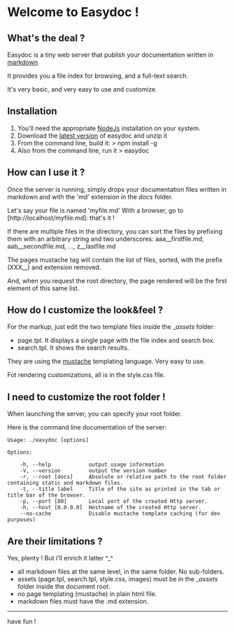 # Welcome to Easydoc !

## What's the deal ?

Easydoc is a tiny web server that publish your documentation written in 
[markdown](http://daringfireball.net/projects/markdown/ "markdown official website").


It provides you a file index for browsing, and a full-text search.


It's very basic, and very easy to use and customize.


## Installation

1. You'll need the appropriate [NodeJs](http://nodejs.org/#download) installation on your system.
2. Download the [latest version](https://github.com/feugy/easydoc/zipball/master) of easydoc and unzip it
3. From the command line, build it: > npm install -g
4. Also from the command line, run it > easydoc

## How can I use it ?

Once the server is running, simply drops your documentation files written in 
markdown and with the 'md' extension in the _docs_ folder.


Let's say your file is named 'myfile.md'
With a browser, go to [http://localhost/myfile.md]: that's it !

If there are multiple files in the directory, you can sort the files by prefixing them with an arbitrary string and two underscores:
aaa\_\_firstfile.md, aab\_\_secondfile.md, ..., z\_\_lastfile.md

The pages mustache tag will contain the list of files, sorted, with the prefix (XXX\_\_) and extension removed.

And, when you request the root directory, the page rendered will be the first element of this same list.


## How do I customize the look&feel ?

For the markup, just edit the two template files inside the __assets_ folder:

- page.tpl. It displays a single page with the file index and search box.
- search.tpl. It shows the search results.

They are using the [mustache](http://mustache.github.com/) templating language. Very easy to use.

Fot rendering customizations, all is in the style.css file.


## I need to customize the root folder !

When launching the server, you can specify your root folder. 

Here is the command line documentation of the server:

    Usage: ./easydoc [options]
    
    Options:
    
        -h, --help            output usage information
        -V, --version         output the version number
        -r, --root [docs]     Absolute or relative path to the root folder containing static and markdown files.
        -t, --title label     Title of the site as printed in the tab or title bar of the browser.
        -p, --port [80]       Local port of the created Http server.
        -h, --host [0.0.0.0]  Hostname of the created Http server.
        --no-cache            Disable mustache template caching (for dev purposes)
        

## Are their limitations ?

Yes, plenty ! But i'll enrich it latter ^_^

- all markdown files at the same level, in the same folder. No sub-folders.
- assets (page.tpl, search.tpl, style.css, images) must be in the __assets_ folder inside the document root.
- no page templating (mustache) in plain html file.
- markdown files must have the .md extension.

---
  have fun !

